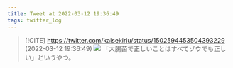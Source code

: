 ```yaml
---
title: Tweet at 2022-03-12 19:36:49
tags: twitter_log
---
```


> [!CITE] https://twitter.com/kaisekiriu/status/1502594453504393229 (2022-03-12 19:36:49)
> ![](https://twitter.com/kaisekiriu/status/1502594453504393229)
> 「大腸菌で正しいことはすべてゾウでも正しい」というやつ。
